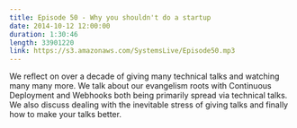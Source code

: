 ```yaml
--- 
title: Episode 50 - Why you shouldn't do a startup
date: 2014-10-12 12:00:00
duration: 1:30:46
length: 33901220
link: https://s3.amazonaws.com/SystemsLive/Episode50.mp3
---
```


We reflect on over a decade of giving many technical talks and watching many many more. We talk about our evangelism roots with Continuous Deployment and Webhooks both being primarily spread via technical talks. We also discuss dealing with the inevitable stress of giving talks and finally how to make your talks better.
